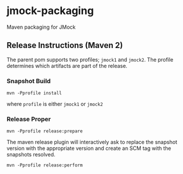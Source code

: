 # jmock-packaging

Maven packaging for JMock

## Release Instructions (Maven 2)

The parent pom supports two profiles; `jmock1` and `jmock2`. The profile determines which artifacts are part of the release.

### Snapshot Build

    mvn -Pprofile install

where `profile` is either `jmock1` or `jmock2`

### Release Proper

    mvn -Pprofile release:prepare

The maven release plugin will interactively ask to replace the snapshot version with the appropriate version and create an SCM tag with the snapshots resolved.

    mvn -Pprofile release:perform



